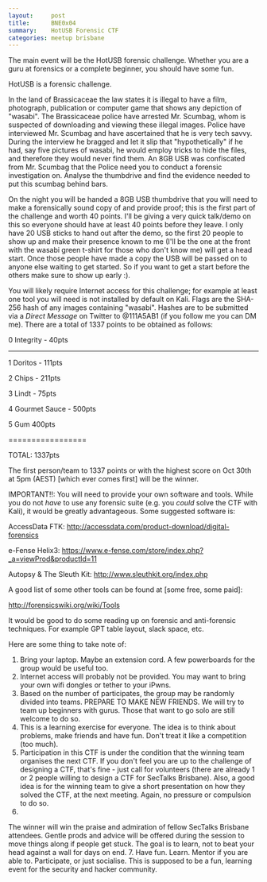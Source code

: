 ```yaml
---
layout:     post
title:      BNE0x04 
summary:    HotUSB Forensic CTF
categories: meetup brisbane
---
```

The main event will be the HotUSB forensic challenge. Whether you are a guru at forensics or a complete beginner, you should have some fun.

HotUSB is a forensic challenge.  

In the land of Brassicaceae the law states it is illegal to have a film, photograph, publication or computer game that shows any depiction of "wasabi".  The Brassicaceae police have arrested Mr. Scumbag, whom is suspected of downloading and viewing these illegal images.  Police have interviewed Mr. Scumbag and have ascertained that he is very tech savvy.  During the interview he bragged and let it slip that "hypothetically" if he had, say five pictures of wasabi, he would employ tricks to hide the files, and therefore they would never find them.  An 8GB USB was confiscated from Mr. Scumbag that the Police need you to conduct a forensic investigation on.  Analyse the thumbdrive and find the evidence needed to put this scumbag behind bars.

On the night you will be handed a 8GB USB thumbdrive that you will need to make a forensically sound copy of and provide proof; this is the first part of the challenge and worth 40 points.  I'll be giving a very quick talk/demo on this so everyone should have at least 40 points before they leave.  I only have 20 USB sticks to hand out after the demo, so the first 20 people to show up and make their presence known to me (I'll be the one at the front with the wasabi green t-shirt for those who don't know me) will get a head start.  Once those people have made a copy the USB will be passed on to anyone else waiting to get started.  So if you want to get a start before the others make sure to show up early :).

You will likely require Internet access for this challenge; for example at least one tool you will need is not installed by default on Kali.  Flags are the SHA-256 hash of any images containing "wasabi".  Hashes are to be submitted via a *Direct Message* on Twitter to @111A5AB1 (if you follow me you can DM me).  There are a total of 1337 points to be obtained as follows:

0 Integrity - 40pts

-----------------------------

1 Doritos - 111pts

2 Chips - 211pts

3 Lindt - 75pts

4 Gourmet Sauce - 500pts

5 Gum 400pts

=================

TOTAL:  1337pts

The first person/team to 1337 points or with the highest score on Oct 30th at 5pm (AEST) [which ever comes first] will be the winner.

IMPORTANT!!:  You will need to provide your own software and tools.  While you do not *have* to use any forensic suite (e.g. you *could* solve the CTF with Kali), it would be greatly advantageous.  Some suggested software is:

AccessData FTK:  http://accessdata.com/product-download/digital-forensics

e-Fense Helix3:  https://www.e-fense.com/store/index.php?_a=viewProd&productId=11

Autopsy & The Sleuth Kit:  http://www.sleuthkit.org/index.php

A good list of some other tools can be found at [some free, some paid]:

http://forensicswiki.org/wiki/Tools

It would be good to do some reading up on forensic and anti-forensic techniques.  For example GPT table layout, slack space, etc.

Here are some thing to take note of:

1. Bring your laptop. Maybe an extension cord. A few powerboards for the group would be useful too.
2. Internet access will probably not be provided. You may want to bring your own wifi dongles or tether to your iPwns.
3. Based on the number of participates, the group may be randomly divided into teams. PREPARE TO MAKE NEW FRIENDS. We will try to team up beginners with gurus. Those that want to go solo are still welcome to do so.
4. This is a learning exercise for everyone. The idea is to think about problems, make friends and have fun. Don't treat it like a competition (too much).
5. Participation in this CTF is under the condition that the winning team organises the next CTF. If you don't feel you are up to the challenge of designing a CTF, that's fine - just call for volunteers (there are already 1 or 2 people willing to design a CTF for SecTalks Brisbane). Also, a good idea is for the winning team to give a short presentation on how they solved the CTF, at the next meeting. Again, no pressure or compulsion to do so.
6.
 The winner will win the praise and admiration of fellow SecTalks Brisbane attendees. Gentle prods and advice will be offered during the session to move things along if people get stuck. The goal is to learn, not to beat your head against a wall for days on end.
7. Have fun. Learn. Mentor if you are able to. Participate, or just socialise. This is supposed to be a fun, learning event for the security and hacker community.
